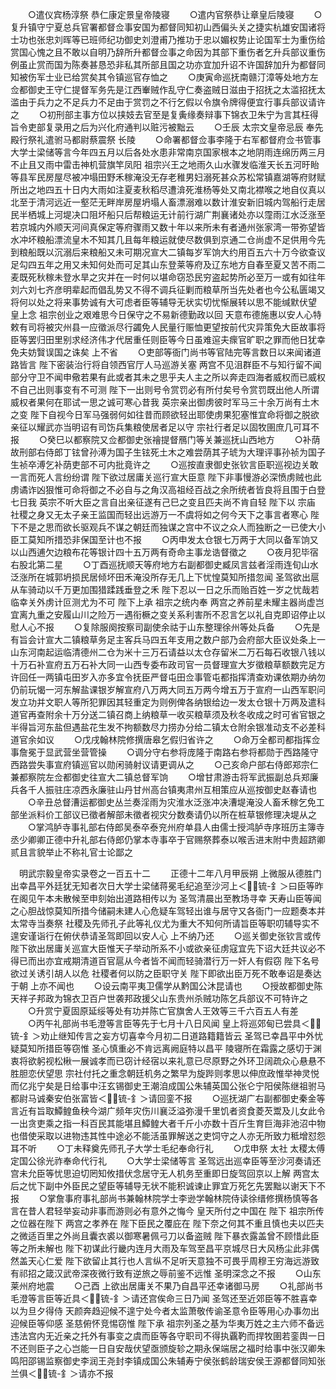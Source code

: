 <!-- { "loadSidebar": true } -->
　　○遣仪宾杨淳祭  恭仁康定景皇帝陵寝
　　○遣内官祭恭让章皇后陵寝
　　○复升镇守宁夏总兵官署都督佥事安国为都督同知初山西偏头关之捷实杭雄安国诸将士功也张忠刘晖等已班师纪功御史刘澄甫乃推功于忠以媚权势止论国军士为重伤给赏国心愧之且不敢以自明乃辞所升都督佥事之命因为其部下重伤者乞升兵部议重伤例虽止赏而国为陈奏甚恳恐非私其所部且国之功亦宜加升诏不许国辞加升为都督同知被伤军士业已给赏矣其令镇巡官存恤之
　　○庚寅命巡抚南赣汀漳等处地方左佥都御史王守仁提督军务先是江西輋贼作乱守仁奏盗贼日滋由于招抚之太滥招抚太滥由于兵力之不足兵力不足由于赏罚之不行乞假以令旗令牌得便宜行事兵部议请许之
　　○初刑部主事方位以挟妓去官至是复夤缘奏辩事下锦衣卫朱宁为言其枉得旨令吏部复录用之后为兴化府通判以赃污被黜云
　　○壬辰  太宗文皇帝忌辰  奉先殿行祭礼遣驸马都尉蔡震祭  长陵
　　○命署都督佥事李隆于右军都督府佥书管事  大学士梁储等言今年四五月以后各处水患非常南京国家根本之地阴雨连绵历两三月不止且又雨中雷击神机营旗竿凤阳  祖宗兴王之地雨久山水骤发临淮天长五河旴眙等县军民房屋尽被冲塌田野禾稼淹没无存老稚男妇溺死甚众苏松常镇嘉湖等府财赋所出之地四五十日内大雨如注夏麦秋稻尽遭渰死淮杨等处又南北襟喉之地自仪真以北至于清河远近一壑茫无畔岸房屋坍塌人畜漂溺难以数计淮安新旧城内驾船行走居民半栖城上河堤决口阻坏船只后帮粮运无计前行湖广荆襄诸处亦以霪雨江水泛涨至若京城内外顺天河间真保定等府骤雨又数十年以来所未有者通州张家湾一带弥望皆水冲坏粮船漂流皇木不知其几且每年粮运就使尽数俱到京通二仓尚虚不足供用今先到粮船既以沉溺后来粮船又未可期况宣大二镇每岁军饷大约用百五六十万今欲查议足勾四五年之用又未知何处而可足其山东登莱等府及辽东地方自春至夏又苦不雨二麦既死秋稼未登水旱之灾并在一时何以堪命窃恐民穷盗起势所必至万一或有如往年刘六刘七齐彦明辈起而倡乱势又不得不调兵征剿而粮草所当先处者也今公私匮竭又将何以处之将来事势诚有大可虑者臣等辅导无状实切忧惭展转以思不能缄默伏望  皇上念  祖宗创业之艰难思今日保守之不易新德勤政以回  天意布德施惠以安人心特敕有司将被灾州县一应徵派尽行蠲免人民量行赈恤更望按前代灾异策免大臣故事将臣等罢归田里别求经济伟才代居重任则臣等今日虽难逭夫瘝官旷职之罪而他日犹幸免夫妨贀误国之诛矣  上不省
　　○吏部等衙门尚书等官陆完等言数日以来闻诸道路皆言  陛下密装治行将自领西官厅人马巡游关塞  两宫不见沮群臣不与知行留不闻部分守卫不闻申儆若果有此或者其未之思乎夫人主之所以奔走四海者威权而已威权不自己出则事变有不可测  陛下一出则号令赏罚必有所付矣号令赏罚既出他人所谓威权者果何在耶试一思之诚可寒心昔我  英宗亲出御虏彼时军马三十余万尚有土木之变  陛下自视今日军马强弱何如往昔而顾欲轻出耶使虏果犯塞惟宜命将御之脱欲亲征以耀武亦当明诏有司饬兵集粮使居者足以守  宗社行者足以固牧圉庶几可耳不报
　　○癸巳以都察院又佥都御史张禬提督鴈门等关兼巡抚山西地方
　　○补荫故刑部右侍郎丁铉曾孙溥为国子生铉死土木之难尝荫其子琥为大理评事孙祯为国子生祯卒溥乞补荫吏部不可内批竟许之
　　○巡按直隶御史张钦言臣职巡视边关敢一言而死人言纷纷谓  陛下欲过居庸关巡行宣大臣意  陛下非事慢游必深愤虏贼也此虏谲诈凶狠惟可命将御之不必自与之角汉高祖经百战之余所统者皆良将且围于白登七日我  英宗不听大臣之言自出亲征遂有己巳之变且匹夫尚不肯自轻  陛下以  宗庙  社稷之身又无太子亲王监国而轻出远游万一不虞将如之何今天下之事言者寒心  陛下不是之思而欲长驱观兵不谋之朝廷而独谋之宫中不议之众人而独断之一已使大小臣工莫知所措恐非保国至计也不报
　　○丙申发太仓银七万两于大同以备军饷又以山西逋欠边粮布花等银计四十五万两有奇命主事龙诰督徵之
　　○夜月犯毕宿右股北第二星
　　○丁酉巡抚顺天等府地方右副都御史臧凤言兹者淫雨连旬山水泛涨所在城郭坍损民居倾坏田禾淹没所存无几上下忧惶莫知所措忽闻  圣驾欲出扈从车骑动以千万更加围猎蹂践垂登之禾  陛下忍以一日之乐而贻百姓一岁之忧哉若临幸关外虏计叵测尤为不可  陛下上承  祖宗之统内奉  两宫之养前星未耀主器尚虚岂宜离九重之安履山川之险万一遇衔橛之变关系利害所不忍言乞以礼自克即诏停止以慰人心不报
　　○复除服阕按察司副使余祜于山东整理徐州等处兵备
　　○先是有旨会计宣大二镇粮草务足主客兵马四五年支用之数户部乃会府部大臣议处条上一山东河南起运临清德州二仓为米十三万石请益以太仓存留米二万石每石收银八钱以十万石补宣府五万石补大同一山西专委布政司官一员督理宣大岁徵粮草额数完足方许回任一两镇屯田岁入亦多宜令抚臣严督屯田佥事管屯都指挥清查劝课依期办纳勿仍前玩愒一河东解盐课银岁解宣府八万两大同五万两今增五万于宣府一山西军职问发立功并文职人等所犯罪因其轻重定为则例俾各纳银给边一发太仓银十万两及遣科道官再查附余十万分送二镇召商上纳粮草一收买粮草须及秋冬收成之时可省官银之半得旨河东盐但遇盐花生发不拘额数尽力捞办分给二镇太仓附余银准动支不必差科道官余如议
　　○戊戌翰林院修撰唐皋乞假归省许之
　　○命万全都司都指挥佥事詹冕于显武营坐营管操
　　○调分守右参将庞隆于南路右参将都勋于西路隆守西路尝失事宣府镇巡官以勋闲骑射议请更调从之
　　○己亥命户部右侍郎郑宗仁兼都察院左佥都御史往宣大二镇总督军饷
　　○增甘肃游击将军武振副总兵郑廉兵各千人振驻庄凉西永廉驻山丹甘州高台镇夷肃州互相策应从巡按御史赵春请也
　　○辛丑总督漕运都御史丛兰奏淫雨为灾淮水泛涨冲决漕堤淹没人畜禾稼乞免工部坐派料价工部议已徵者解部未徵者视灾分数奏请仍以所在桩草银修理决堤从之
　　○掌鸿胪寺事礼部右侍郎吴泰卒泰兖州府单县人由儒士授鸿胪寺序班历主簿寺丞少卿卿正德中升礼部右侍郎仍掌本寺事卒于官赐祭葬泰以喉舌进末附中贵超跻卿贰且言貌举止不称礼官士论鄙之

　明武宗毅皇帝实录卷之一百五十二
　　正德十二年八月甲辰朔  上微服从德胜门出幸昌平外廷犹无知者次日大学士梁储蒋冕毛纪追至沙河上＜锍-釒＞曰臣等昨在阁见午本未散候至申刻始出道路相传以为  圣驾清晨出至教场寻幸  天寿山臣等闻之心胆战惊莫知所措今储嗣未建人心危疑车驾轻出谁与居守又各衙门一应题奏本并太常寺当奏祭  社稷及先师孔子此等礼仪尤为重大不知何所请旨臣等职叨辅导实不遑安谨诣行在俯伏恭请圣驾即回以安人心  上不纳乃还
　　○巡关御史张钦言或传陛下欲出居庸关巡宣大臣惟天子举动所系不小或欲亲征虏寇宜先下诏大廷共议必不得已而出亦宜戒期清道百官扈从今者皆不闻而轻骑潜行万一奸人有假窃  陛下名号欲过关诱引胡人以危  社稷者何以防之臣职守关  陛下即欲出臣万死不敢奉诏是奏达于朝  上亦不闻也
　　○设云南平夷卫儒学从黔国公沐昆请也
　　○授故都御史陈天祥子邦政为锦衣卫百户世袭邦政援父山东贵州杀贼功陈乞兵部议不可特许之
　　○升赏宁夏固原延绥等处有功并陈亡官旗舍人王效等三千六百五人有差
　　○丙午礼部尚书毛澄等言臣等先于七月十八日风闻  皇上将巡郊甸已尝具＜锍-釒＞劝止继知传言之妄方切喜幸今月初二日道路籍籍皆云  圣驾已幸昌平中外忧疑莫知所措臣等窃惟  圣心慎重必不肯远离阙庭特以昌平  陵寝所在霜露之感切于渊衷将欲躬视松楸一展诚孝而已窃计经宿以来礼意已尽原野之外环卫阔疏众心悬悬不胜胆恋伏望思  宗社付托之重念朝廷机务之繁早为旋跸则孝思以伸庶政惟举神灵悦而亿兆宁矣是日给事中汪玄锡御史王潮洎成国公朱辅英国公张仑宁阳侯陈继祖驸马都尉马诚秦安伯张富皆＜锍-釒＞请回銮不报
　　○巡抚湖广右副都御史秦金等言近有旨取鱏鳇鱼秧今湖广频年灾伤川襄泛溢弥漫千里饥者资食菱芡鬻及儿女此令一出贪吏乘之指一科百民其能堪且鱏鳇大者千斤小亦数十百斤生育巨海非池沼中物也借使采取以进物违其性中途必不能活虽罪解送之吏饲守之人亦无所致力秪增怼怨耳不听
　　○丁未释奠先师孔子大学士毛纪奉命行礼
　　○戊申祭  太社  太稷太傅定国公徐光祚奉命代行礼
　　○大学士梁储等言  圣驾远出巡幸臣等至沙河奏请还宫未允臣等忧思迫切罔知攸措伏念居守无人机务至重即日旋驾回京以上解  两宫太后之忧下副中外臣民之望臣等辅导无状不能积诚谏止罪宜万死乞先罢黜以谢天下不报
　　○掌詹事府事礼部尚书兼翰林院学士李逊学翰林院侍读徐缙修撰杨慎等各言在昔人君轻举妄动非事而游则必有意外之悔今  皇天所付之中国在  陛下  祖宗所传之位器在陛下  两宫之孝养在  陛下臣民之覆庇在  陛下奈之何其不重且慎也夫以匹夫之微适百里之外尚且囊衣裘以御寒暑佩弓刀以备盗贼  陛下暴衣露盖曾不顾惜此臣等之所未解也  陛下初谋此行畿内连月大雨及车驾至昌平京城尽日大风杨尘此非偶然盖天心仁爱  陛下欲留止其行也人言纵不足听天意独不可畏乎周穆王穷海远游致有祁招之箴汉武帝深夜微行致有逆旅之辱前鉴不远惟  圣明深念之不报
　　○山东莱州府地震
　　○己酉  上欲出居庸关不果乃自昌平还幸诸御马房
　　○礼部尚书毛澄等言臣等近具＜锍-釒＞请还宫俟命三日乃闻  圣驾还至近郊臣等不胜喜幸以为旦夕得侍  天颜奔趋迎候不遑宁处今者太监萧敬传谕圣意令臣等用心办事勿出迎候臣等仰感  圣慈俯怀竞惕窃惟  陛下承  祖宗列圣之基为华夷万姓之主六师不备远违法宫内无近亲之托外有事变之虞而臣等各守职司不得执覊靮而捍牧圉若銮舆一日不还则臣子之心岂能一日自安哉伏望亟颁旋轸之期永保端居之福时给事中张汉卿朱鸣阳邵锡监察御史李润王尧封李镇成国公朱辅寿宁侯张鹤龄瑞安侯王源都督同知张兰俱＜锍-釒＞请亦不报

